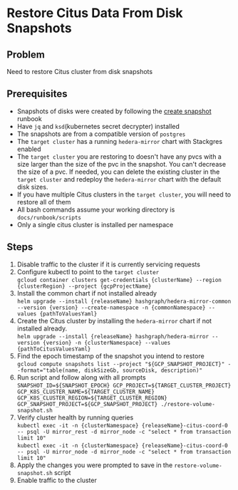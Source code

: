 # Restore Citus Data From Disk Snapshots

## Problem

Need to restore Citus cluster from disk snapshots

## Prerequisites

- Snapshots of disks were created by following the [create snapshot](create-disk-snapshot-for-citus-cluster.md) runbook
- Have `jq` and `ksd`(kubernetes secret decrypter) installed
- The snapshots are from a compatible version of `postgres`
- The `target cluster` has a running `hedera-mirror` chart with Stackgres enabled
- The `target cluster` you are restoring to doesn't have any pvcs with a size larger than the size of the pvc in the
  snapshot. You can't decrease the size of a pvc. If needed, you can delete the existing cluster in the `target cluster`
  and redeploy the `hedera-mirror` chart with the default disk sizes.
- If you have multiple Citus clusters in the `target cluster`, you will need to restore all of them
- All bash commands assume your working directory is `docs/runbook/scripts`
- Only a single citus cluster is installed per namespace

## Steps

1. Disable traffic to the cluster if it is currently servicing requests
2. Configure kubectl to point to the `target cluster`
   <br>
   `gcloud container clusters get-credentials {clusterName} --region {clusterRegion} --project {gcpProjectName}`
3. Install the common chart if not installed already
   <br>
   `helm upgrade --install {releaseName} hashgraph/hedera-mirror-common --version {version} --create-namespace -n {commonNamespace} --values {pathToValuesYaml}`
   <br>
4. Create the Citus cluster by installing the `hedera-mirror` chart if not installed already.
   <br>
   `helm upgrade --install {releaseName} hashgraph/hedera-mirror --version {version} -n {clusterNamespace} --values {pathToCitusValuesYaml}`
   <br>
5. Find the epoch timestamp of the snapshot you intend to restore
   <br>
   `gcloud compute snapshots list --project "${GCP_SNAPSHOT_PROJECT}" --format="table(name, diskSizeGb, sourceDisk, description)"`
6. Run script and follow along with all prompts
   <br>
   `SNAPSHOT_ID=${SNAPSHOT_EPOCH} GCP_PROJECT=${TARGET_CLUSTER_PROJECT} GCP_K8S_CLUSTER_NAME=${TARGET_CLUSTER_NAME} GCP_K8S_CLUSTER_REGION=${TARGET_CLUSTER_REGION} GCP_SNAPSHOT_PROJECT=${GCP_SNAPSHOT_PROJECT} ./restore-volume-snapshot.sh`
7. Verify cluster health by running queries
   <br>
   `kubectl exec -it -n {clusterNamespace} {releaseName}-citus-coord-0 -- psql -U mirror_rest -d mirror_node -c "select * from transaction limit 10"`
   <br>
  `kubectl exec -it -n {clusterNamespace} {releaseName}-citus-coord-0 -- psql -U mirror_node -d mirror_node -c "select * from transaction limit 10"`
8. Apply the changes you were prompted to save in the `restore-volume-snapshot.sh` script
9. Enable traffic to the cluster
